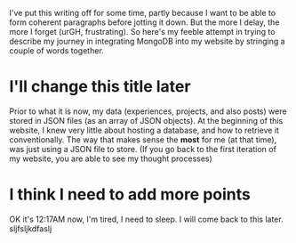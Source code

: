 I've put this writing off for some time, partly because I want to be able to form coherent paragraphs before jotting it down. But the more I delay, the more I forget (urGH, frustrating). So here's my feeble attempt in trying to describe my journey in integrating MongoDB into my website by stringing a couple of words together. 

# I'll change this title later
Prior to what it is now, my data (experiences, projects, and also posts) were stored in JSON files (as an array of JSON objects). At the beginning of this website, I knew very little about hosting a database, and how to retrieve it conventionally. The way that makes sense the **most** for me (at that time), was just using a JSON file to store. (If you go back to the first iteration of my website, you are able to see my thought processes)

# I think I need to add more points 
OK it's 12:17AM now, I'm tired, I need to sleep. I will come back to this later. sljfsljkdfaslj
